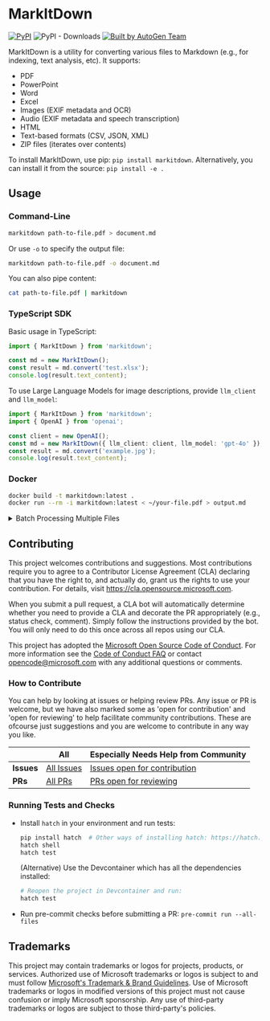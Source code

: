# MarkItDown

[![PyPI](https://img.shields.io/pypi/v/markitdown.svg)](https://pypi.org/project/markitdown/)
![PyPI - Downloads](https://img.shields.io/pypi/dd/markitdown)
[![Built by AutoGen Team](https://img.shields.io/badge/Built%20by-AutoGen%20Team-blue)](https://github.com/microsoft/autogen)


MarkItDown is a utility for converting various files to Markdown (e.g., for indexing, text analysis, etc).
It supports:
- PDF
- PowerPoint
- Word
- Excel
- Images (EXIF metadata and OCR)
- Audio (EXIF metadata and speech transcription)
- HTML
- Text-based formats (CSV, JSON, XML)
- ZIP files (iterates over contents)

To install MarkItDown, use pip: `pip install markitdown`. Alternatively, you can install it from the source: `pip install -e .`

## Usage

### Command-Line

```bash
markitdown path-to-file.pdf > document.md
```

Or use `-o` to specify the output file:

```bash
markitdown path-to-file.pdf -o document.md
```

You can also pipe content:

```bash
cat path-to-file.pdf | markitdown
```

### TypeScript SDK

Basic usage in TypeScript:

```typescript
import { MarkItDown } from 'markitdown';

const md = new MarkItDown();
const result = md.convert('test.xlsx');
console.log(result.text_content);
```

To use Large Language Models for image descriptions, provide `llm_client` and `llm_model`:

```typescript
import { MarkItDown } from 'markitdown';
import { OpenAI } from 'openai';

const client = new OpenAI();
const md = new MarkItDown({ llm_client: client, llm_model: 'gpt-4o' });
const result = md.convert('example.jpg');
console.log(result.text_content);
```

### Docker

```sh
docker build -t markitdown:latest .
docker run --rm -i markitdown:latest < ~/your-file.pdf > output.md
```
<details>
    
<summary>Batch Processing Multiple Files</summary>

This example shows how to convert multiple files to markdown format in a single run. The script processes all supported files in a directory and creates corresponding markdown files.


```typescript
import { MarkItDown } from 'markitdown';
import { OpenAI } from 'openai';
import * as fs from 'fs';
import * as path from 'path';

const client = new OpenAI({ apiKey: 'your-api-key-here' });
const md = new MarkItDown({ llm_client: client, llm_model: 'gpt-4o-2024-11-20' });
const supportedExtensions = ['.pptx', '.docx', '.pdf', '.jpg', '.jpeg', '.png'];
const filesToConvert = fs.readdirSync('.').filter(file => supportedExtensions.includes(path.extname(file).toLowerCase()));

filesToConvert.forEach(file => {
    console.log(`\nConverting ${file}...`);
    try {
        const mdFile = path.basename(file, path.extname(file)) + '.md';
        const result = md.convert(file);
        fs.writeFileSync(mdFile, result.text_content);
        console.log(`Successfully converted ${file} to ${mdFile}`);
    } catch (e) {
        console.error(`Error converting ${file}: ${e.message}`);
    }
});

console.log('\nAll conversions completed!');
```
2. Place the script in the same directory as your files
3. Install required packages: like openai
4. Run script ```bash ts-node convert.ts ```

Note that original files will remain unchanged and new markdown files are created with the same base name.

</details>
   
## Contributing

This project welcomes contributions and suggestions.  Most contributions require you to agree to a
Contributor License Agreement (CLA) declaring that you have the right to, and actually do, grant us
the rights to use your contribution. For details, visit https://cla.opensource.microsoft.com.

When you submit a pull request, a CLA bot will automatically determine whether you need to provide
a CLA and decorate the PR appropriately (e.g., status check, comment). Simply follow the instructions
provided by the bot. You will only need to do this once across all repos using our CLA.

This project has adopted the [Microsoft Open Source Code of Conduct](https://opensource.microsoft.com/codeofconduct/).
For more information see the [Code of Conduct FAQ](https://opensource.microsoft.com/codeofconduct/faq/) or
contact [opencode@microsoft.com](mailto:opencode@microsoft.com) with any additional questions or comments.

### How to Contribute

You can help by looking at issues or helping review PRs. Any issue or PR is welcome, but we have also marked some as 'open for contribution' and 'open for reviewing' to help facilitate community contributions. These are ofcourse just suggestions and you are welcome to contribute in any way you like.


<div align="center">

|                       | All                                      | Especially Needs Help from Community                                                                 |
|-----------------------|------------------------------------------|------------------------------------------------------------------------------------------|
| **Issues**            | [All Issues](https://github.com/microsoft/markitdown/issues) | [Issues open for contribution](https://github.com/microsoft/markitdown/issues?q=is%3Aissue+is%3Aopen+label%3A%22open+for+contribution%22) |
| **PRs**               | [All PRs](https://github.com/microsoft/markitdown/pulls)     | [PRs open for reviewing](https://github.com/microsoft/markitdown/pulls?q=is%3Apr+is%3Aopen+label%3A%22open+for+reviewing%22)               |

</div>

### Running Tests and Checks

- Install `hatch` in your environment and run tests:
    ```sh
    pip install hatch  # Other ways of installing hatch: https://hatch.pypa.io/dev/install/
    hatch shell
    hatch test
    ```

  (Alternative) Use the Devcontainer which has all the dependencies installed:
    ```sh
    # Reopen the project in Devcontainer and run:
    hatch test
    ```

- Run pre-commit checks before submitting a PR: `pre-commit run --all-files`

## Trademarks

This project may contain trademarks or logos for projects, products, or services. Authorized use of Microsoft
trademarks or logos is subject to and must follow
[Microsoft's Trademark & Brand Guidelines](https://www.microsoft.com/en-us/legal/intellectualproperty/trademarks/usage/general).
Use of Microsoft trademarks or logos in modified versions of this project must not cause confusion or imply Microsoft sponsorship.
Any use of third-party trademarks or logos are subject to those third-party's policies.
